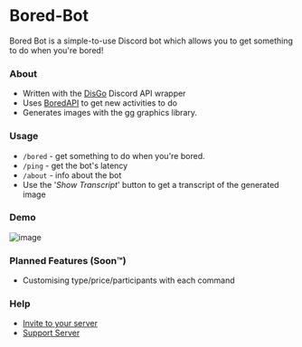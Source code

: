 # Bored-Bot
Bored Bot is a simple-to-use Discord bot which allows you to get something to do when you're bored! 

### About
- Written with the [DisGo](https://github.com/disgoorg/disgo) Discord API wrapper
- Uses [BoredAPI](https://www.boredapi.com/) to get new activities to do
- Generates images with the [gg](https://github.com/fogleman/gg) graphics library.

### Usage
- `/bored` - get something to do when you're bored.
- `/ping` - get the bot's latency
- `/about` - info about the bot
- Use the '*Show Transcript*' button to get a transcript of the generated image

### Demo
![image](https://user-images.githubusercontent.com/88405502/215346058-a4b111a9-09b5-4817-b990-e6e3559ec7ad.png)

### Planned Features (Soon™)
- Customising type/price/participants with each command

### Help 
- [Invite to your server](https://canary.discord.com/api/oauth2/authorize?client_id=959141306205081610&permissions=2147601472&scope=bot%20applications.commands)
- [Support Server](https://discord.gg/yx3gkv6Why)
